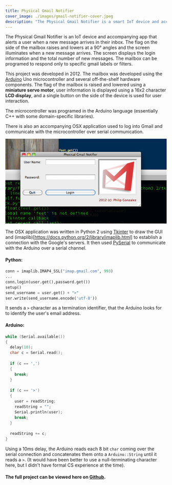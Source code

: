 ```yaml
---
title: Physical Gmail Notifier
cover_image: ./images/gmail-notifier-cover.jpeg
description: "The Physical Gmail Notifier is a smart IoT device and accompanying app that alerts a user when a new message hits their inbox. The flag on the side of the mailbox raises and lowers at a 90° angles and the screen illuminates when a new message arrives. The screen displays the login information and the total number of new messages. The mailbox can be programed to respond only to specific gmail labels or filters."
---
```


The Physical Gmail Notifier is an IoT device and accompanying app that alerts a user when a new message arrives in their inbox. The flag on the side of the mailbox raises and lowers at a 90° angles and the screen illuminates when a new message arrives. The screen displays the login information and the total number of new messages. The mailbox can be programed to respond only to specific gmail labels or filters.

This project was developed in 2012.  The mailbox was developed using the [Arduino](https://arduino.cc) Uno microcontroller and several off-the-shelf hardware components.  The flag of the mailbox is raised and lowered using a **miniature servo motor**, user information is displayed using a 16x2 character **LCD display**, and a single button on the side of the device is used for user interaction.

The microcontroller was programed in the Arduino language (essentially C++ with some domain-specific libraries).

There is also an accompanying OSX application used to log into Gmail and communicate with the microcontroller over serial communication.

![Gmail Notifier OSX App](./images/mailbox-app.png)

The OSX application was written in Python 2 using [Tkinter](https://python.readthedocs.io/en/v2.7.2/library/tkinter.html) to draw the GUI and (imaplib)[https://docs.python.org/2/library/imaplib.html] to establish a connection with the Google's servers. It then used [PySerial](https://pypi.org/project/pyserial/) to communicate with the Arduino over a serial channel.

#### Python:
```python
conn = imaplib.IMAP4_SSL("imap.gmail.com", 993)
...
conn.login(user.get(),password.get())
setup()
send_username = user.get() + ">"
ser.write(send_username.encode('utf-8'))
```

It sends a `>` character as a termination identifier, that the Arduino looks for to identify the user's email address.

#### Arduino:
```cpp
while (Serial.available())
{
  delay(10);
  char c = Serial.read();

  if (c == ',')
  {
    break;
  }

  if (c == '>')
  {
    user = readString;
    readString = "";
    Serial.println(user);
    break;
  }

  readString += c;   
}
```

Using a 10ms delay, the Arduino reads each 8 bit `char` coming over the serial connection and concatenates them onto a `Arduino::String` until it reads a `>`.  (It would have been better to use a null-terminating character here, but I didn't have formal CS experience at the time).

#### The full project can be viewed here on [Github](https://github.com/p-gonzo/physical-gmail-notifier).